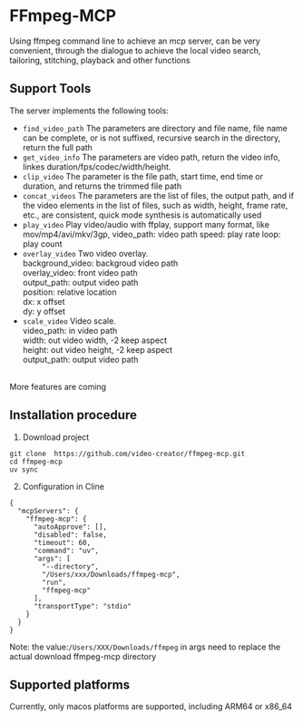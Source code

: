 # FFmpeg-MCP
Using ffmpeg command line to achieve an mcp server, can be very convenient, through the dialogue to achieve the local video search, tailoring, stitching, playback and other functions

## Support Tools
The server implements the following tools: <br/>
- `find_video_path`
  The parameters are directory and file name, file name can be complete, or is not suffixed, recursive search in the directory, return the full path
- `get_video_info`
  The parameters are video path, return the video info, linkes duration/fps/codec/width/height.
- `clip_video`
  The parameter is the file path, start time, end time or duration, and returns the trimmed file path
- `concat_videos`
  The parameters are the list of files, the output path, and if the video elements in the list of files, such as width, height, frame rate, etc., are consistent, quick mode synthesis is automatically used
- `play_video`
  Play video/audio with ffplay, support many format, like mov/mp4/avi/mkv/3gp, video_path: video path speed: play rate loop: play count
- `overlay_video`
  Two video overlay. <br/>
  background_video: backgroud video path <br/>
  overlay_video: front video path <br/>
  output_path: output video path<br/>
  position: relative location<br/>
  dx: x offset<br/>
  dy: y offset<br/>
- `scale_video`
  Video scale. <br/>
  video_path: in video path <br/>
  width: out video width, -2 keep aspect <br/>
  height: out video height, -2 keep aspect <br/>
  output_path: output video path <br/>
<br/>
More features are coming

## Installation procedure
1. Download project
```
git clone  https://github.com/video-creator/ffmpeg-mcp.git
cd ffmpeg-mcp
uv sync
```

2. Configuration in Cline
```
{
  "mcpServers": {
    "ffmpeg-mcp": {
      "autoApprove": [],
      "disabled": false,
      "timeout": 60,
      "command": "uv",
      "args": [
        "--directory",
        "/Users/xxx/Downloads/ffmpeg-mcp",
        "run",
        "ffmpeg-mcp"
      ],
      "transportType": "stdio"
    }
  }
}
```
Note: the value:`/Users/XXX/Downloads/ffmpeg` in args  need to replace the actual download ffmpeg-mcp directory

## Supported platforms
Currently, only macos platforms are supported, including ARM64 or x86_64
